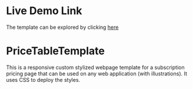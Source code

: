 # Live Demo Link
The template can be explored by clicking [here](https://haris-afzal.github.io/PriceTableTemplate/)

# PriceTableTemplate
This is a responsive custom stylized webpage template for a subscription pricing page that can be used on any web application (with illustrations). It uses CSS to deploy the styles.
